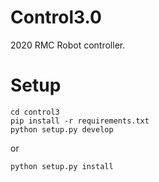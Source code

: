 # Control3.0
2020 RMC Robot controller.

# Setup
```
cd control3
pip install -r requirements.txt
python setup.py develop
```
or
```
python setup.py install
```
